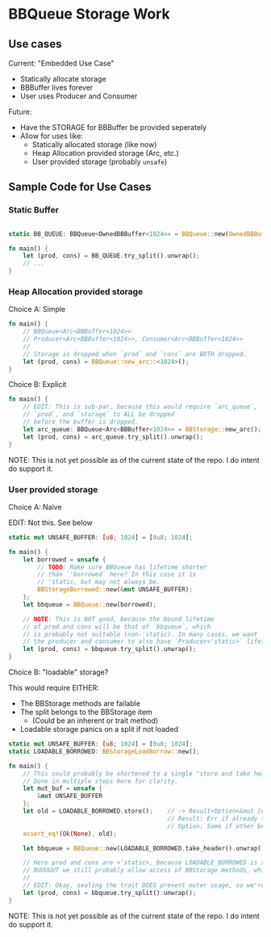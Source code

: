 # BBQueue Storage Work

## Use cases

Current: "Embedded Use Case"

* Statically allocate storage
* BBBuffer lives forever
* User uses Producer and Consumer

Future:

* Have the STORAGE for BBBuffer be provided seperately
* Allow for uses like:
    * Statically allocated storage (like now)
    * Heap Allocation provided storage (Arc, etc.)
    * User provided storage (probably `unsafe`)

## Sample Code for Use Cases

### Static Buffer

```rust

static BB_QUEUE: BBQueue<OwnedBBBuffer<1024>> = BBQueue::new(OwnedBBBuffer::new());

fn main() {
    let (prod, cons) = BB_QUEUE.try_split().unwrap();
    // ...
}
```

### Heap Allocation provided storage

Choice A: Simple

```rust
fn main() {
    // BBQueue<Arc<BBBuffer<1024>>
    // Producer<Arc<BBBuffer<1024>>, Consumer<Arc<BBBuffer<1024>>
    //
    // Storage is dropped when `prod` and `cons` are BOTH dropped.
    let (prod, cons) = BBQueue::new_arc::<1024>();
}
```

Choice B: Explicit

```rust
fn main() {
    // EDIT: This is sub-par, because this would require `arc_queue`,
    // `prod`, and `storage` to ALL be dropped
    // before the buffer is dropped.
    let arc_queue: BBQueue<Arc<BBBuffer<1024>> = BBStorage::new_arc();
    let (prod, cons) = arc_queue.try_split().unwrap();
}
```

NOTE: This is not yet possible as of the current state of the repo. I do intent do support it.

### User provided storage

Choice A: Naive

EDIT: Not this. See below

```rust
static mut UNSAFE_BUFFER: [u8; 1024] = [0u8; 1024];

fn main() {
    let borrowed = unsafe {
        // TODO: Make sure BBQueue has lifetime shorter
        // than `'borrowed` here? In this case it is
        // 'static, but may not always be.
        BBStorageBorrowed::new(&mut UNSAFE_BUFFER);
    };
    let bbqueue = BBQueue::new(borrowed);

    // NOTE: This is NOT good, because the bound lifetime
    // of prod and cons will be that of `bbqueue`, which
    // is probably not suitable (non-'static). In many cases, we want
    // the producer and consumer to also have `Producer<'static>` lifetime
    let (prod, cons) = bbqueue.try_split().unwrap();
}
```

Choice B: "loadable" storage?

This would require EITHER:

* The BBStorage methods are failable
* The split belongs to the BBStorage item
    * (Could be an inherent or trait method)
* Loadable storage panics on a split if not loaded

```rust
static mut UNSAFE_BUFFER: [u8; 1024] = [0u8; 1024];
static LOADABLE_BORROWED: BBStorageLoadBorrow::new();

fn main() {
    // This could probably be shortened to a single "store and take header" action.
    // Done in multiple steps here for clarity.
    let mut_buf = unsafe {
        &mut UNSAFE_BUFFER
    };
    let old = LOADABLE_BORROWED.store();    // -> Result<Option<&mut [u8]>>
                                            // Result: Err if already taken
                                            // Option: Some if other buffer already stored
    assert_eq!(Ok(None), old);

    let bbqueue = BBQueue::new(LOADABLE_BORROWED.take_header().unwrap());

    // Here prod and cons are <'static>, because LOADABLE_BORROWED is static.
    // BUUUUUT we still probably allow access of BBStorage methods, which would be totally unsafe
    //
    // EDIT: Okay, sealing the trait DOES prevent outer usage, so we're good on this regard!
    let (prod, cons) = bbqueue.try_split().unwrap();
}
```

NOTE: This is not yet possible as of the current state of the repo. I do intent do support it.
